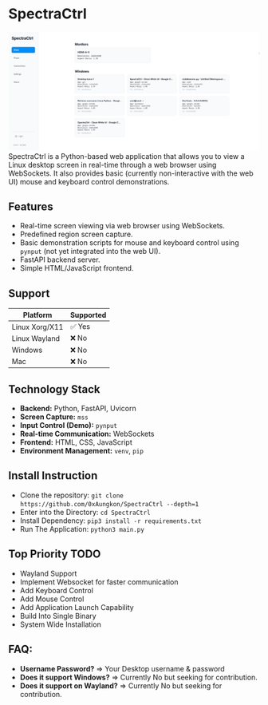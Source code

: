 # SpectraCtrl

<img src="docs/images/dashboard.png" width="600"/> 
SpectraCtrl is a Python-based web application that allows you to view a Linux desktop screen in real-time through a web browser using WebSockets. It also provides basic (currently non-interactive with the web UI) mouse and keyboard control demonstrations.

## Features

- Real-time screen viewing via web browser using WebSockets.
- Predefined region screen capture.
- Basic demonstration scripts for mouse and keyboard control using `pynput` (not yet integrated into the web UI).
- FastAPI backend server.
- Simple HTML/JavaScript frontend.

## Support

| Platform       | Supported |
| -------------- | --------- |
| Linux Xorg/X11 | ✅ Yes     |
| Linux Wayland  | ❌ No      |
| Windows        | ❌ No      |
| Mac            | ❌ No      |

## Technology Stack

- **Backend:** Python, FastAPI, Uvicorn
- **Screen Capture:** `mss`
- **Input Control (Demo):** `pynput`
- **Real-time Communication:** WebSockets
- **Frontend:** HTML, CSS, JavaScript
- **Environment Management:** `venv`, `pip`

## Install Instruction

- Clone the repository: `git clone https://github.com/0xAungkon/SpectraCtrl --depth=1`
- Enter into the Directory: `cd SpectraCtrl`
- Install Dependency: `pip3 install -r requirements.txt`
- Run The Application: `python3 main.py`

## Top Priority TODO

- Wayland Support
- Implement Websocket for faster communication
- Add Keyboard Control
- Add Mouse Control
- Add Application Launch Capability
- Build Into Single Binary
- System Wide Installation

## FAQ:

- **Username Password?** => Your Desktop username & password
- **Does it support Windows?** => Currently No but seeking for contribution.
- **Does it support on Wayland?** => Currently No but seeking for contribution.